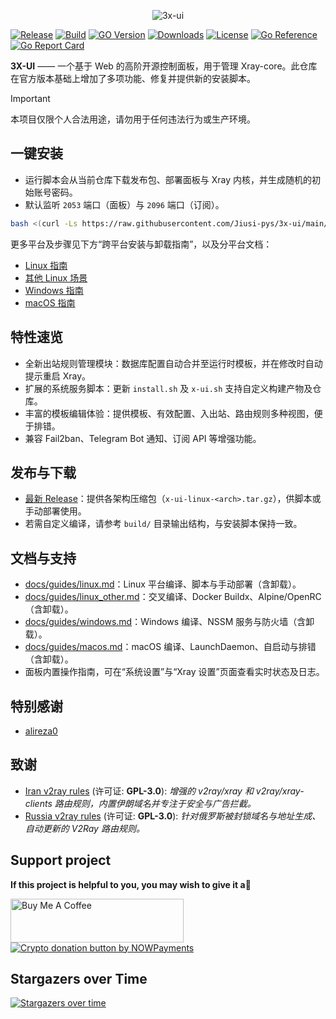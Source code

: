 <p align="center">
  <picture>
    <source media="(prefers-color-scheme: dark)" srcset="./media/3x-ui-dark.png">
    <img alt="3x-ui" src="./media/3x-ui-light.png">
  </picture>
</p>

[![Release](https://img.shields.io/github/v/release/Jiusi-pys/3x-ui.svg)](https://github.com/Jiusi-pys/3x-ui/releases)
[![Build](https://img.shields.io/github/actions/workflow/status/Jiusi-pys/3x-ui/release.yml.svg)](https://github.com/Jiusi-pys/3x-ui/actions)
[![GO Version](https://img.shields.io/github/go-mod/go-version/Jiusi-pys/3x-ui.svg)](#)
[![Downloads](https://img.shields.io/github/downloads/Jiusi-pys/3x-ui/total.svg)](https://github.com/Jiusi-pys/3x-ui/releases/latest)
[![License](https://img.shields.io/badge/license-GPL%20V3-blue.svg?longCache=true)](https://www.gnu.org/licenses/gpl-3.0.en.html)
[![Go Reference](https://pkg.go.dev/badge/github.com/mhsanaei/3x-ui/v2.svg)](https://pkg.go.dev/github.com/mhsanaei/3x-ui/v2)
[![Go Report Card](https://goreportcard.com/badge/github.com/mhsanaei/3x-ui/v2)](https://goreportcard.com/report/github.com/mhsanaei/3x-ui/v2)

**3X-UI** —— 一个基于 Web 的高阶开源控制面板，用于管理 Xray-core。此仓库在官方版本基础上增加了多项功能、修复并提供新的安装脚本。

> [!IMPORTANT]
> 本项目仅限个人合法用途，请勿用于任何违法行为或生产环境。

## 一键安装

- 运行脚本会从当前仓库下载发布包、部署面板与 Xray 内核，并生成随机的初始账号密码。
- 默认监听 `2053` 端口（面板）与 `2096` 端口（订阅）。

```bash
bash <(curl -Ls https://raw.githubusercontent.com/Jiusi-pys/3x-ui/main/install.sh)
```

更多平台及步骤见下方“跨平台安装与卸载指南”，以及分平台文档：
- [Linux 指南](./docs/guides/linux.md)
- [其他 Linux 场景](./docs/guides/linux_other.md)
- [Windows 指南](./docs/guides/windows.md)
- [macOS 指南](./docs/guides/macos.md)

## 特性速览

- 全新出站规则管理模块：数据库配置自动合并至运行时模板，并在修改时自动提示重启 Xray。
- 扩展的系统服务脚本：更新 `install.sh` 及 `x-ui.sh` 支持自定义构建产物及仓库。
- 丰富的模板编辑体验：提供模板、有效配置、入出站、路由规则多种视图，便于排错。
- 兼容 Fail2ban、Telegram Bot 通知、订阅 API 等增强功能。

## 发布与下载

- [最新 Release](https://github.com/Jiusi-pys/3x-ui/releases)：提供各架构压缩包（`x-ui-linux-<arch>.tar.gz`），供脚本或手动部署使用。
- 若需自定义编译，请参考 `build/` 目录输出结构，与安装脚本保持一致。

## 文档与支持

- [docs/guides/linux.md](./docs/guides/linux.md)：Linux 平台编译、脚本与手动部署（含卸载）。
- [docs/guides/linux_other.md](./docs/guides/linux_other.md)：交叉编译、Docker Buildx、Alpine/OpenRC（含卸载）。
- [docs/guides/windows.md](./docs/guides/windows.md)：Windows 编译、NSSM 服务与防火墙（含卸载）。
- [docs/guides/macos.md](./docs/guides/macos.md)：macOS 编译、LaunchDaemon、自启动与排错（含卸载）。
- 面板内置操作指南，可在“系统设置”与“Xray 设置”页面查看实时状态及日志。

## 特别感谢

- [alireza0](https://github.com/alireza0/)

## 致谢

- [Iran v2ray rules](https://github.com/chocolate4u/Iran-v2ray-rules) (许可证: **GPL-3.0**): _增强的 v2ray/xray 和 v2ray/xray-clients 路由规则，内置伊朗域名并专注于安全与广告拦截。_
- [Russia v2ray rules](https://github.com/runetfreedom/russia-v2ray-rules-dat) (许可证: **GPL-3.0**): _针对俄罗斯被封锁域名与地址生成、自动更新的 V2Ray 路由规则。_

## Support project

**If this project is helpful to you, you may wish to give it a**:star2:

<a href="https://www.buymeacoffee.com/MHSanaei" target="_blank">
<img src="./media/default-yellow.png" alt="Buy Me A Coffee" style="height: 70px !important;width: 277px !important;" >
</a>

</br>
<a href="https://nowpayments.io/donation/hsanaei" target="_blank" rel="noreferrer noopener">
   <img src="./media/donation-button-black.svg" alt="Crypto donation button by NOWPayments">
</a>

## Stargazers over Time

[![Stargazers over time](https://starchart.cc/MHSanaei/3x-ui.svg?variant=adaptive)](https://starchart.cc/MHSanaei/3x-ui)
